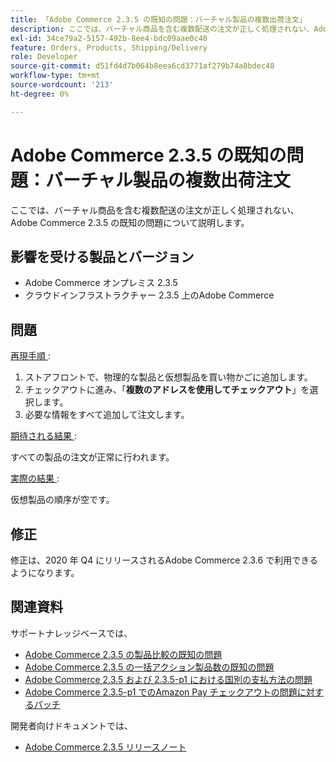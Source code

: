 ```yaml
---
title: 「Adobe Commerce 2.3.5 の既知の問題：バーチャル製品の複数出荷注文」
description: ここでは、バーチャル商品を含む複数配送の注文が正しく処理されない、Adobe Commerce 2.3.5 の既知の問題について説明します。
exl-id: 34ce79a2-5157-492b-8ee4-bdc09aae0c40
feature: Orders, Products, Shipping/Delivery
role: Developer
source-git-commit: d51fd4d7b064b8eea6cd3771af279b74a8bdec48
workflow-type: tm+mt
source-wordcount: '213'
ht-degree: 0%

---
```


# Adobe Commerce 2.3.5 の既知の問題：バーチャル製品の複数出荷注文

ここでは、バーチャル商品を含む複数配送の注文が正しく処理されない、Adobe Commerce 2.3.5 の既知の問題について説明します。

## 影響を受ける製品とバージョン

* Adobe Commerce オンプレミス 2.3.5
* クラウドインフラストラクチャー 2.3.5 上のAdobe Commerce

## 問題

<u> 再現手順 </u>:

1. ストアフロントで、物理的な製品と仮想製品を買い物かごに追加します。
1. チェックアウトに進み、「**複数のアドレスを使用してチェックアウト**」を選択します。
1. 必要な情報をすべて追加して注文します。

<u> 期待される結果 </u>:

すべての製品の注文が正常に行われます。

<u> 実際の結果 </u>:

仮想製品の順序が空です。

## 修正

修正は、2020 年 Q4 にリリースされるAdobe Commerce 2.3.6 で利用できるようになります。

## 関連資料

サポートナレッジベースでは、

* [Adobe Commerce 2.3.5 の製品比較の既知の問題](/help/troubleshooting/storefront/product-comparison-known-issue-in-magento-2-3-5.md)
* [Adobe Commerce 2.3.5 の一括アクション製品数の既知の問題](/help/troubleshooting/miscellaneous/bulk-action-product-count-known-issue-in-magento-2-3-5.md)
* [Adobe Commerce 2.3.5 および 2.3.5-p1 における国別の支払方法の問題](/help/troubleshooting/known-issues-patches-attached/magento-2-3-5-2-3-5-p1-patch-country-payment-issue.md)
* [Adobe Commerce 2.3.5-p1 でのAmazon Pay チェックアウトの問題に対するパッチ](/help/troubleshooting/payments/patch-for-amazon-pay-checkout-issue-in-magento-2-3-5-p1.md)

開発者向けドキュメントでは、

* [Adobe Commerce 2.3.5 リリースノート ](https://devdocs.magento.com/guides/v2.3/release-notes/release-notes-2-3-5-commerce.html#known-issues)

